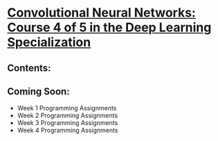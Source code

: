 # [Convolutional Neural Networks: Course 4 of 5 in the Deep Learning Specialization](https://www.coursera.org/learn/convolutional-neural-networks)  
   
## Contents:

## Coming Soon:
  * Week 1 Programming Assignments
  * Week 2 Programming Assignments
  * Week 3 Programming Assignments
  * Week 4 Programming Assignments
